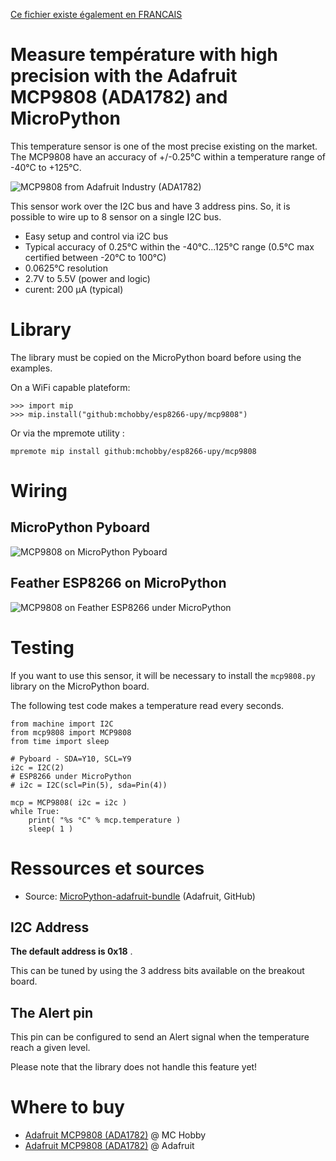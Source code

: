[Ce fichier existe également en FRANCAIS](readme.md)

# Measure température with high precision with the Adafruit MCP9808 (ADA1782) and MicroPython

This temperature sensor is one of the most precise existing on the market. The MCP9808 have an accuracy of +/-0.25°C within a temperature range of -40°C to +125°C.

![MCP9808 from Adafruit Industry (ADA1782)](docs/_static/mcp9808.jpg)

This sensor work over the I2C bus and have 3 address pins. So, it is possible to wire up to 8 sensor on a single I2C bus.

* Easy setup and control via i2C bus
* Typical accuracy of 0.25°C within the -40°C...125°C range (0.5°C max certified  between -20°C to 100°C)
* 0.0625°C resolution
* 2.7V to 5.5V (power and logic)
* curent: 200 μA (typical)

# Library

The library must be copied on the MicroPython board before using the examples.

On a WiFi capable plateform:

```
>>> import mip
>>> mip.install("github:mchobby/esp8266-upy/mcp9808")
```

Or via the mpremote utility :

```
mpremote mip install github:mchobby/esp8266-upy/mcp9808
```

# Wiring

## MicroPython Pyboard

![MCP9808 on MicroPython Pyboard](docs/_static/mcp9808-to-pyboard.jpg)

## Feather ESP8266 on MicroPython

![MCP9808 on Feather ESP8266 under MicroPython](docs/_static/mcp9808-to-feather-esp8266.jpg)

# Testing

If you want to use this sensor, it will be necessary to install the `mcp9808.py` library on the MicroPython board.

The following test code makes a temperature read every seconds.

```
from machine import I2C
from mcp9808 import MCP9808
from time import sleep

# Pyboard - SDA=Y10, SCL=Y9
i2c = I2C(2)
# ESP8266 under MicroPython
# i2c = I2C(scl=Pin(5), sda=Pin(4))

mcp = MCP9808( i2c = i2c )
while True:
    print( "%s °C" % mcp.temperature )
    sleep( 1 )
```

# Ressources et sources
* Source: [MicroPython-adafruit-bundle](https://github.com/adafruit/micropython-adafruit-bundle/tree/master/libraries/drivers) (Adafruit, GitHub)

## I2C Address
__The default address is 0x18__ .

This can be tuned by using the 3 address bits available on the breakout board.

## The Alert pin
This pin can be configured to send an Alert signal when the temperature reach a given level.

Please note that the library does not handle this feature yet!

# Where to buy
* [Adafruit MCP9808 (ADA1782)](https://shop.mchobby.be/product.php?id_product=572) @ MC Hobby
* [Adafruit MCP9808 (ADA1782)](https://www.adafruit.com/product/1782) @ Adafruit
